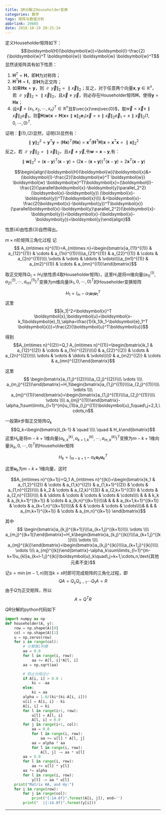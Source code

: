 ```yaml
---
title: QR分解之Householder变换
categories: 数学
tags: 矩阵与数值分析
abbrlink: 29605
date: 2018-10-19 20:25:24
---
```


定义Householder矩阵如下：
$$\boldsymbol{H}(\boldsymbol{w})=\boldsymbol{I}-\frac{2}{\boldsymbol{w}^T \boldsymbol{w}} \boldsymbol{w} \boldsymbol{w}^T$$
显然该矩阵具有如下性质：

1. $\boldsymbol{H}^T=\boldsymbol{H}$，即$\boldsymbol{H}$为对称阵；
2. $\boldsymbol{H}^T\boldsymbol{H}=\boldsymbol{I}$，即$\boldsymbol{H}$为正交阵；
3. 如果$\boldsymbol{H}\boldsymbol{x}=\boldsymbol{y}$，则$\parallel \vec{y}\parallel_2=\parallel \vec{x}\parallel_2$；反之，对于任意两个向量$\boldsymbol{x},\boldsymbol{y}\in \mathbb{R}^n$，若$\parallel \vec{y}\parallel_2=\parallel \vec{x}\parallel_2$，且$\vec{x}\neq\vec{y}$，则必存在Householder矩阵$\boldsymbol{H}$，使得$\boldsymbol{y}=\boldsymbol{H}\boldsymbol{x}$；
4. 设$\vec{x}=(x_1,x_2,\cdots,x_n)^T\in \mathbb{R}^n$且$\vec{x}\neq\vec{0}$，取$\vec{w}=\vec{x}\pm\parallel \vec{x}\parallel_2 \vec{e}_1$，则$\boldsymbol{H}(\boldsymbol{w})\boldsymbol{x}=\boldsymbol{H}(\boldsymbol{x}\pm\parallel \boldsymbol{x}\parallel_2 \boldsymbol{e}_1)\vec{x}=\pm\parallel \vec{x}\parallel_2 \vec{e}_1=\pm\parallel \vec{x}\parallel_2 (1,0,\cdots,0)^T$.

证明：(1),(2)显然，证明(3)显然有：
$$\parallel \boldsymbol{y}\parallel_2^2=\boldsymbol{y}^T\boldsymbol{y}=(\boldsymbol{H}\boldsymbol{x})^T(\boldsymbol{H}\boldsymbol{x})=\boldsymbol{x}^T(\boldsymbol{H}^T\boldsymbol{H})\boldsymbol{x}=\boldsymbol{x}^T\boldsymbol{x}=\parallel\boldsymbol{x}\parallel_2^2$$
反之，若$\parallel \vec{y}\parallel_2=\parallel \vec{x}\parallel_2$，且$\vec{x}\neq\vec{y}$,令$\boldsymbol{w}=\boldsymbol{x}-\boldsymbol{y}$,有：
$$\parallel\boldsymbol{w}\parallel_2^2=(\boldsymbol{x}-\boldsymbol{y})^T(\boldsymbol{x}-\boldsymbol{y})=(2\boldsymbol{x}-(\boldsymbol{x}+\boldsymbol{y}))^T(\boldsymbol{x}-\boldsymbol{y})=2\boldsymbol{x}^T(\boldsymbol{x}-\boldsymbol{y})$$

$$\begin{align}\boldsymbol{H}(\boldsymbol{w})\boldsymbol{x}&=(\boldsymbol{I}-\frac{2}{\boldsymbol{w}^T \boldsymbol{w}} \boldsymbol{w} \boldsymbol{w}^T)\boldsymbol{x}=(\boldsymbol{I}-\frac{2}{\parallel\boldsymbol{x}-\boldsymbol{y}\parallel_2^2} (\boldsymbol{x}-\boldsymbol{y}) (\boldsymbol{x}-\boldsymbol{y})^T)\boldsymbol{x}\\\\
&=\boldsymbol{x}-\frac{2(\boldsymbol{x}-\boldsymbol{y})^T\boldsymbol{x}}{\parallel\boldsymbol{x}-\boldsymbol{y}\parallel_2^2}(\boldsymbol{x}-\boldsymbol{y})=\boldsymbol{x}-(\boldsymbol{x}-\boldsymbol{y})=\boldsymbol{y}\end{align}$$

性质(4)由性质(3)自然得出。

$m\times n$阶矩阵三角化过程
记
$$
A_{m\times n}^{(1)}=A_{m\times n}=\begin{bmatrix}a_{11}^{(1)} & a_{12}^{(1)} & \cdots & a_{1n}^{(1)}\\\\a_{21}^{(1)} & a_{22}^{(1)} & \cdots & a_{2n}^{(1)}\\\\
\vdots & \vdots & \ddots & \vdots\\\\a_{m1}^{(1)} & a_{m2}^{(1)} & \cdots & a_{mn}^{(1)}\end{bmatrix}$$

取正交矩阵$Q_1=H_1$(依性质4取Householder矩阵)，这里$H_1$是将$m$维向量$(a_{11}^{(1)}, a_{21}^{(1)},\cdots,a_{m1}^{(1)})^T$变换为$m$维向量$(k_1, 0,\cdots,0)^T$的Householder变换矩阵

$$H_1=I_m-\alpha_1 \boldsymbol{u}_1 \boldsymbol{u}_1^T$$
这里
$$|k_1|^2=\boldsymbol{x}^T \boldsymbol{x},\boldsymbol{u}=\boldsymbol{x-k_1\boldsymbol{e}_1},\alpha=\frac{1}{k_1(k_1-\boldsymbol{e}_1^T \boldsymbol{x})}=\frac{2}{\boldsymbol{u}^T\boldsymbol{u}}$$

得到
$$A_{m\times n}^{(2)}=Q_1 A_{m\times n}^{(1)}=\begin{bmatrix}k_1 & a_{12}^{(2)} & \cdots & a_{1n}^{(2)}\\\\0 & a_{22}^{(2)} & \cdots & a_{2n}^{(2)}\\\\
\vdots & \vdots & \ddots & \vdots\\\\0 & a_{m2}^{(2)} & \cdots & a_{mn}^{(2)}\end{bmatrix}$$

这里
$$
\begin{bmatrix}a_{1,j}^{(2)}\\\\a_{2,j}^{(2)}\\\\ \vdots \\\\ a_{m,j}^{(2)}\end{bmatrix}=H_1\begin{bmatrix}a_{1,j}^{(1)}\\\\a_{2,j}^{(1)}\\\\ \vdots \\\\ a_{mj}^{(1)}\end{bmatrix}=\begin{bmatrix}a_{1,j}^{(1)}\\\\a_{2,j}^{(1)}\\\\ \vdots \\\\ a_{mj}^{(1)}\end{bmatrix}-\alpha_1\sum\limits_{l=1}^{m}u_{1l}a_{l,j}^{(1)}\boldsymbol{u}_1\quad\,j=2,3,\cdots,n$$

一般第$k$步取正交矩阵$Q_k$
$$Q_k=\begin{bmatrix}I_{k-1} & \quad \\\\ \quad & H_k\end{bmatrix}$$
这里$H_k$是将$m-k+1$维向量$(a_{k,k}^{(k)},a_{k+1,k}^{(k)},\cdots,a_{m,k}^{(k)})^T$变换为$m-k+1$维向量$(k_k,0,\cdots,0)^T$的Householder矩阵

$$H_k=I_{m-k+1}-\alpha_k \boldsymbol{u}_k \boldsymbol{u}_k^T$$

这里$\boldsymbol{u}_k$为$m-k+1$维向量，这时

$$A_{m\times n}^{(k+1)}=Q_1 A_{m\times n}^{(k)}=\begin{bmatrix}k_1 & a_{1,2}^{(2)} & \cdots & a_{1,k}^{(2)} & a_{1,k+1}^{(2)} & \cdots & a_{1,n}^{(2)}\\\\  & k_2 & \cdots & a_{2,k}^{(3)} & a_{2,k+1}^{(3)} & \cdots & a_{2,n}^{(3)}\\\\
 &  & \ddots & \cdots & \cdots & \cdots & \cdots\\\\  &   &   & k_k & a_{k,k+1}^{(k+1)} & \cdots & a_{k,n}^{(k+1)}\\\\& & & & a_{k+1,k+1}^{(k+1)} & \cdots & a_{k+1,n}^{(k+1)}\\\\& & & & \cdots & \cdots & \cdots\\\\& & & & a_{m,k+1}^{(k+1)} & \cdots & a_{m,n}^{(k+1)} \end{bmatrix}$$

其中
$$
\begin{bmatrix}a_{k,j}^{(k+1)}\\\\a_{k+1,j}^{(k+1)}\\\\ \vdots \\\\ a_{m,j}^{(k+1)}\end{bmatrix}=H_k\begin{bmatrix}a_{k,j}^{(k)}\\\\a_{k+1,j}^{(k)}\\\\ \vdots \\\\ a_{mj}^{(k)}\end{bmatrix}=\begin{bmatrix}a_{k,j}^{(k)}\\\\a_{k+1,j}^{(k)}\\\\ \vdots \\\\ a_{mj}^{(k)}\end{bmatrix}-\alpha_k\sum\limits_{l=1}^{m-k+1}u_{kl}a_{k+l-1,j}^{(k)}\boldsymbol{u}_k\quad\,j=k+1,\cdots,n,\text{其他元素不变}$$

记$s=\min(m-1,n)$则当$k=s$时即可完成矩阵的三角化过程，即
$$QA=Q_s Q_{s-1} \cdots Q_1 A=R$$
由于$Q$为正交矩阵，所以
$$A=Q^T R$$

$QR$分解的python代码如下

```python
import numpy as np
def householder(A, y):
    row = np.shape(A)[0]
    col = np.shape(A)[1]
    u = np.zeros(row)
    for i in range(col):
        # 计算第i列模
        aa = 0.0
        for l in range(i, row):
            aa += A[l, i]*A[l, i]
        aa = np.sqrt(aa)

        # 防止分母过小
        if A[i, i] > 0.0 :
            ki = -aa
        else:
            ki = aa
        alpha = 1.0/(ki*(ki-A[i, i]))
        u[i] = A[i, i] - ki
        A[i, i] = ki
        for l in range(i+1, row):
            u[l] = A[l, i]
            A[l, i] = 0.0
        for j in range(i+1, col):
            aa = 0.0
            for l in range(i, row):
                aa += u[l] * A[l, j]
            aa = alpha * aa
            for l in range(i, row):
                A[l, j] -= aa * u[l]
        aa = 0.0
        for l in range(i, row):
            aa += u[l] * y[l]
        aa *= alpha
        for l in range(i, row):
            y[l] -= aa * u[l]
    print("Matrix HA, and Hy:")
    for i in range(row):
        for j in range(col):
            print("{:14.8f}".format(A[i, j]), end='')
        print("  |{:14.8f}".format(y[i]))
```


---
